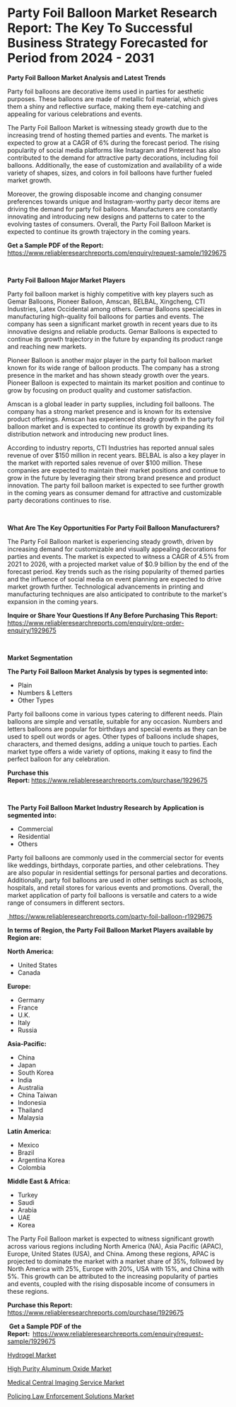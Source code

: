 <p><h1>Party Foil Balloon Market Research Report: The Key To Successful Business Strategy Forecasted for Period from 2024 - 2031</h1></p><p><strong>Party Foil Balloon Market Analysis and Latest Trends</strong></p>
<p><p>Party foil balloons are decorative items used in parties for aesthetic purposes. These balloons are made of metallic foil material, which gives them a shiny and reflective surface, making them eye-catching and appealing for various celebrations and events.</p><p>The Party Foil Balloon Market is witnessing steady growth due to the increasing trend of hosting themed parties and events. The market is expected to grow at a CAGR of 6% during the forecast period. The rising popularity of social media platforms like Instagram and Pinterest has also contributed to the demand for attractive party decorations, including foil balloons. Additionally, the ease of customization and availability of a wide variety of shapes, sizes, and colors in foil balloons have further fueled market growth.</p><p>Moreover, the growing disposable income and changing consumer preferences towards unique and Instagram-worthy party decor items are driving the demand for party foil balloons. Manufacturers are constantly innovating and introducing new designs and patterns to cater to the evolving tastes of consumers. Overall, the Party Foil Balloon Market is expected to continue its growth trajectory in the coming years.</p></p>
<p><strong>Get a Sample PDF of the Report:&nbsp;</strong> <a href="https://www.reliableresearchreports.com/enquiry/request-sample/1929675">https://www.reliableresearchreports.com/enquiry/request-sample/1929675</a></p>
<p>&nbsp;</p>
<p><strong>Party Foil Balloon Major Market Players</strong></p>
<p><p>Party foil balloon market is highly competitive with key players such as Gemar Balloons, Pioneer Balloon, Amscan, BELBAL, Xingcheng, CTI Industries, Latex Occidental among others. Gemar Balloons specializes in manufacturing high-quality foil balloons for parties and events. The company has seen a significant market growth in recent years due to its innovative designs and reliable products. Gemar Balloons is expected to continue its growth trajectory in the future by expanding its product range and reaching new markets.</p><p>Pioneer Balloon is another major player in the party foil balloon market known for its wide range of balloon products. The company has a strong presence in the market and has shown steady growth over the years. Pioneer Balloon is expected to maintain its market position and continue to grow by focusing on product quality and customer satisfaction.</p><p>Amscan is a global leader in party supplies, including foil balloons. The company has a strong market presence and is known for its extensive product offerings. Amscan has experienced steady growth in the party foil balloon market and is expected to continue its growth by expanding its distribution network and introducing new product lines.</p><p>According to industry reports, CTI Industries has reported annual sales revenue of over $150 million in recent years. BELBAL is also a key player in the market with reported sales revenue of over $100 million. These companies are expected to maintain their market positions and continue to grow in the future by leveraging their strong brand presence and product innovation. The party foil balloon market is expected to see further growth in the coming years as consumer demand for attractive and customizable party decorations continues to rise.</p></p>
<p>&nbsp;</p>
<p><strong>What Are The Key Opportunities For Party Foil Balloon Manufacturers?</strong></p>
<p><p>The Party Foil Balloon market is experiencing steady growth, driven by increasing demand for customizable and visually appealing decorations for parties and events. The market is expected to witness a CAGR of 4.5% from 2021 to 2026, with a projected market value of $0.9 billion by the end of the forecast period. Key trends such as the rising popularity of themed parties and the influence of social media on event planning are expected to drive market growth further. Technological advancements in printing and manufacturing techniques are also anticipated to contribute to the market's expansion in the coming years.</p></p>
<p><strong>Inquire or Share Your Questions If Any Before Purchasing This Report:</strong> <a href="https://www.reliableresearchreports.com/enquiry/pre-order-enquiry/1929675">https://www.reliableresearchreports.com/enquiry/pre-order-enquiry/1929675</a></p>
<p>&nbsp;</p>
<p><strong>Market Segmentation</strong></p>
<p><strong>The Party Foil Balloon Market Analysis by types is segmented into:</strong></p>
<p><ul><li>Plain</li><li>Numbers & Letters</li><li>Other Types</li></ul></p>
<p><p>Party foil balloons come in various types catering to different needs. Plain balloons are simple and versatile, suitable for any occasion. Numbers and letters balloons are popular for birthdays and special events as they can be used to spell out words or ages. Other types of balloons include shapes, characters, and themed designs, adding a unique touch to parties. Each market type offers a wide variety of options, making it easy to find the perfect balloon for any celebration.</p></p>
<p><strong>Purchase this Report:&nbsp;</strong><a href="https://www.reliableresearchreports.com/purchase/1929675">https://www.reliableresearchreports.com/purchase/1929675</a></p>
<p>&nbsp;</p>
<p><strong>The Party Foil Balloon Market Industry Research by Application is segmented into:</strong></p>
<p><ul><li>Commercial</li><li>Residential</li><li>Others</li></ul></p>
<p><p>Party foil balloons are commonly used in the commercial sector for events like weddings, birthdays, corporate parties, and other celebrations. They are also popular in residential settings for personal parties and decorations. Additionally, party foil balloons are used in other settings such as schools, hospitals, and retail stores for various events and promotions. Overall, the market application of party foil balloons is versatile and caters to a wide range of consumers in different sectors.</p></p>
<p><a href="https://www.reliableresearchreports.com/party-foil-balloon-r1929675">&nbsp;https://www.reliableresearchreports.com/party-foil-balloon-r1929675</a></p>
<p><strong>In terms of Region, the Party Foil Balloon Market Players available by Region are:</strong></p>
<p>
    <p> <strong> North America: </strong>
        <ul>
            <li>United States</li>
            <li>Canada</li>
        </ul>
        </p> 
    <p> <strong> Europe: </strong>
        <ul>
            <li>Germany</li>
            <li>France</li>
            <li>U.K.</li>
            <li>Italy</li>
            <li>Russia</li>
        </ul>
        </p> 
    <p> <strong> Asia-Pacific: </strong>
        <ul>
            <li>China</li>
            <li>Japan</li>
            <li>South Korea</li>
            <li>India</li>
            <li>Australia</li>
            <li>China Taiwan</li>
            <li>Indonesia</li>
            <li>Thailand</li>
            <li>Malaysia</li>
        </ul>
        </p> 
    <p> <strong> Latin America: </strong>
        <ul>
            <li>Mexico</li>
            <li>Brazil</li>
            <li>Argentina Korea</li>
            <li>Colombia</li>
        </ul>
        </p> 
    <p> <strong> Middle East & Africa: </strong>
        <ul>
            <li>Turkey</li>
            <li>Saudi</li>
            <li>Arabia</li>
            <li>UAE</li>
            <li>Korea</li>
        </ul>
    </p>
    </p>
<p><p>The Party Foil Balloon market is expected to witness significant growth across various regions including North America (NA), Asia Pacific (APAC), Europe, United States (USA), and China. Among these regions, APAC is projected to dominate the market with a market share of 35%, followed by North America with 25%, Europe with 20%, USA with 15%, and China with 5%. This growth can be attributed to the increasing popularity of parties and events, coupled with the rising disposable income of consumers in these regions.</p></p>
<p><strong>Purchase this Report: </strong><a href="https://www.reliableresearchreports.com/purchase/1929675">https://www.reliableresearchreports.com/purchase/1929675</a></p>
<p>&nbsp;<strong>Get a Sample PDF of the Report:&nbsp;&nbsp;</strong><a href="https://www.reliableresearchreports.com/enquiry/request-sample/1929675">https://www.reliableresearchreports.com/enquiry/request-sample/1929675</a></p>
<p><strong></strong></p>
<p><p><a href="https://www.linkedin.com/pulse/hydrogel-market-industry-trends-forecast-period-from-q6i4e">Hydrogel Market</a></p><p><a href="https://www.linkedin.com/pulse/high-purity-aluminum-oxide-market-outlook-complete-industry-c6goe">High Purity Aluminum Oxide Market</a></p><p><a href="https://github.com/brittnycachero596/Market-Research-Report-List-1/blob/main/medical-central-imaging-service-market.md">Medical Central Imaging Service Market</a></p><p><a href="https://github.com/abigailsutherland7889/Market-Research-Report-List-1/blob/main/policing-law-enforcement-solutions-market.md">Policing Law Enforcement Solutions Market</a></p></p>